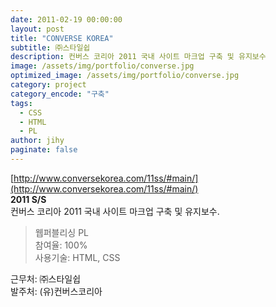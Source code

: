 ```yaml
---
date: 2011-02-19 00:00:00
layout: post
title: "CONVERSE KOREA"
subtitle: ㈜스타일쉽
description: 컨버스 코리아 2011 국내 사이트 마크업 구축 및 유지보수
image: /assets/img/portfolio/converse.jpg
optimized_image: /assets/img/portfolio/converse.jpg
category: project
category_encode: "구축"
tags:
  - CSS
  - HTML
  - PL
author: jihy
paginate: false
---
```


[http://www.conversekorea.com/11ss/#main/](http://www.conversekorea.com/11ss/#main/)<br>
**2011 S/S** <br>
컨버스 코리아 2011 국내 사이트 마크업 구축 및 유지보수.

> 웹퍼블리싱 PL <br>
참여율: 100% <br>
사용기술: HTML, CSS

근무처: ㈜스타일쉽 <br>
발주처: (유)컨버스코리아